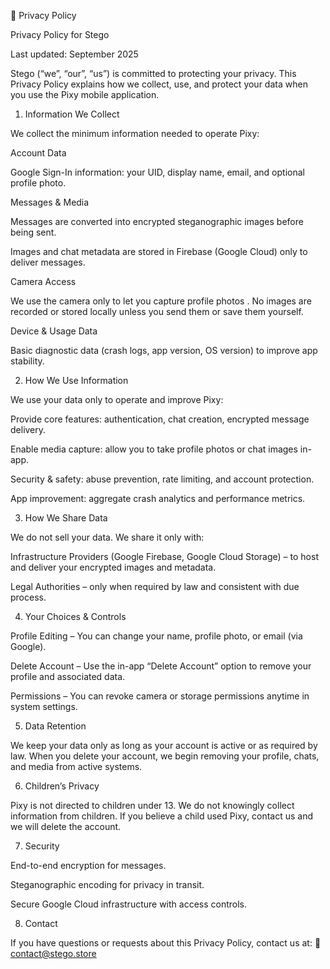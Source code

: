 📜 Privacy Policy 

Privacy Policy for Stego

Last updated: September 2025

Stego (“we”, “our”, “us”) is committed to protecting your privacy. This Privacy Policy explains how we collect, use, and protect your data when you use the Pixy mobile application.

1. Information We Collect

We collect the minimum information needed to operate Pixy:

Account Data

Google Sign-In information: your UID, display name, email, and optional profile photo.

Messages & Media

Messages are converted into encrypted steganographic images before being sent.

Images and chat metadata are stored in Firebase (Google Cloud) only to deliver messages.

Camera Access

We use the camera only to let you capture profile photos .
No images are recorded or stored locally unless you send them or save them yourself.

Device & Usage Data

Basic diagnostic data (crash logs, app version, OS version) to improve app stability.

2. How We Use Information

We use your data only to operate and improve Pixy:

Provide core features: authentication, chat creation, encrypted message delivery.

Enable media capture: allow you to take profile photos or chat images in-app.

Security & safety: abuse prevention, rate limiting, and account protection.

App improvement: aggregate crash analytics and performance metrics.

3. How We Share Data

We do not sell your data. We share it only with:

Infrastructure Providers (Google Firebase, Google Cloud Storage) – to host and deliver your encrypted images and metadata.

Legal Authorities – only when required by law and consistent with due process.

4. Your Choices & Controls

Profile Editing – You can change your name, profile photo, or email (via Google).

Delete Account – Use the in-app “Delete Account” option to remove your profile and associated data.

Permissions – You can revoke camera or storage permissions anytime in system settings.

5. Data Retention

We keep your data only as long as your account is active or as required by law. When you delete your account, we begin removing your profile, chats, and media from active systems.

6. Children’s Privacy

Pixy is not directed to children under 13. We do not knowingly collect information from children. If you believe a child used Pixy, contact us and we will delete the account.

7. Security

End-to-end encryption for messages.

Steganographic encoding for privacy in transit.

Secure Google Cloud infrastructure with access controls.

8. Contact

If you have questions or requests about this Privacy Policy, contact us at:
📧 contact@stego.store
